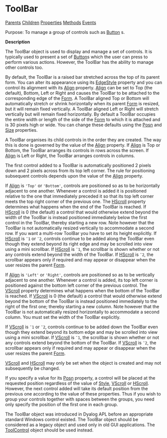 




<h1 class="heading"><span class="name">ToolBar</span></h1>

[Parents](../ParentLists/ToolBar.htm) [Children](../ChildLists/ToolBar.htm) [Properties](../PropLists/ToolBar.htm) [Methods](../MethodLists/ToolBar.htm) [Events](../EventLists/ToolBar.htm)


Purpose: To manage a group of controls such as [Button](../a-z/button.md) s.


**Description**


The ToolBar object is used to display and manage a set of controls. It is
typically used to present a set of [Button](../a-z/button.md)s
which the user can press to perform various actions. However, the ToolBar has
the ability to manage other controls too.



By default, the ToolBar is a raised bar stretched across the top of its
parent form. You can alter its appearance using its [EdgeStyle](../a-z/edgestyle.md) property and you can control its alignment with its [Align](../a-z/align.md) property. [Align](../a-z/align.md) can be set to Top (the
default), Bottom, Left or Right and causes the ToolBar to be attached to the
corresponding edge of the [Form](../a-z/form.md). A ToolBar
aligned Top or Bottom will automatically stretch or shrink horizontally when its
parent [Form](../a-z/form.md) is resized, but it will remain fixed
vertically. A ToolBar aligned Left or Right will stretch vertically but will
remain fixed horizontally. By default a ToolBar occupies the entire width or
length of the side of the [Form](../a-z/form.md) to which it is
attached and is 30 pixels high or wide. You can change these defaults using the [Posn](../a-z/posn.md) and [Size](../a-z/size.md) properties.


A ToolBar organises its child controls in the order they are created. The way
this is done is governed by the value of the [Align](../a-z/align.md) property. If [Align](../a-z/align.md) is Top or Bottom, the
ToolBar arranges its controls in rows across the screen. If [Align](../a-z/align.md) is Left or Right, the ToolBar arranges controls in columns.


The first control added to a ToolBar is automatically positioned 2 pixels
down and 2 pixels across from its top left corner. The rule for positioning
subsequent controls depends upon the value of the [Align](../a-z/align.md) property.


If [Align](../a-z/align.md) is `'Top'` or `'Bottom'`, controls are positioned so as
to be horizontally adjacent to one another. Whenever a control is added it is
positioned relative to the one that immediately preceded it so that its top left
corner meets the top right corner of the previous one. The [HScroll](../a-z/hscroll.md) property determines what happens when the end of the ToolBar is reached. If [HScroll](../a-z/hscroll.md) is 0 (the default) a control that would otherwise extend beyond the width of the
ToolBar is instead positioned immediately below the first control in the
ToolBar, thereby starting a new row. Note however that the ToolBar is not
automatically resized vertically to accommodate a second row. If you want a
multi-row ToolBar you have to set its height explicitly. If [HScroll](../a-z/hscroll.md) is `¯1` or `¯2`,
controls continue to be added along the ToolBar even though they extend beyond
its right edge and may be scrolled into view using a mini scrollbar. If [HScroll](../a-z/hscroll.md) is `¯1`, the scrollbar is shown whether or
not any controls extend beyond the width of the ToolBar. If [HScroll](../a-z/hscroll.md) is `¯2`, the scrollbar appears only if
required and may appear or disappear when the user resizes the parent [Form](../a-z/form.md).


If [Align](../a-z/align.md) is `'Left'` or `'Right'`, controls are positioned so as
to be vertically adjacent to one another. Whenever a control is added, its top
left corner is positioned against the bottom left corner of the previous
control. The [VScroll](../a-z/vscroll.md) property determines
what happens when the bottom of the ToolBar is reached. If [VScroll](../a-z/vscroll.md) is 0 (the default) a control that would otherwise extend beyond the bottom of
the ToolBar is instead positioned immediately to the right of the first one;
thereby starting a new column. Note however that the ToolBar is not
automatically resized horizontally to accommodate a second column. You must set
the width of the ToolBar explicitly.


If [VScroll](../a-z/vscroll.md) is `¯1` or `¯2`,
controls continue to be added down the ToolBar even though they extend beyond
its bottom edge and may be scrolled into view using a mini scrollbar. If [VScroll](../a-z/vscroll.md) is `¯1`, the scrollbar is shown whether or
not any controls extend beyond the bottom of the ToolBar. If [VScroll](../a-z/vscroll.md) is `¯2`, the scrollbar appears only if
required and may appear or disappear when the user resizes the parent [Form](../a-z/form.md).


[VScroll](../a-z/vscroll.md) and [HScroll](../a-z/hscroll.md) may only be set when the object is created and may not subsequently be changed.


If you specify a value for its [Posn](../a-z/posn.md) property, a control will be placed at the requested position regardless of the
value of [Style](../a-z/style.md), [VScroll](../a-z/vscroll.md) or [HScroll](../a-z/hscroll.md). However, the next control added
will take its default position from the previous one according to the value of
these properties. Thus if you wish to group your controls together with spaces
between the groups, you need only specify the position of the first one in each
group.


The ToolBar object was introduced in Dyalog APL before an appropriate standard Windows control existed. The ToolBar object should be considered as a legacy object and used only in old GUI applications. The [ToolControl](../a-z/toolcontrol.md) object should be used instead.


